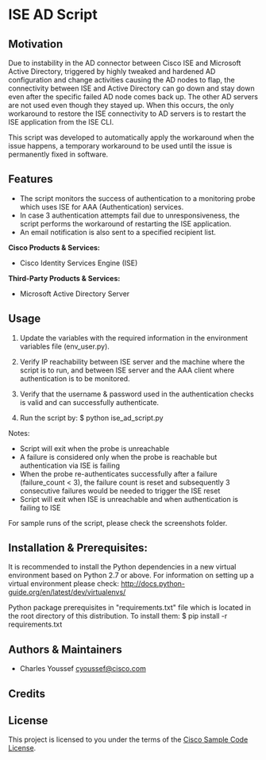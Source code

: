 # ISE AD Script

## Motivation

Due to instability in the AD connector between Cisco ISE and Microsoft Active Directory, triggered by highly tweaked and hardened AD configuration and change activities causing the AD nodes to flap, the connectivity between ISE and Active Directory can go down and stay down even after the specific failed AD node comes back up. The other AD servers are not used even though they stayed up.
When this occurs, the only workaround to restore the ISE connectivity to AD servers is to restart the ISE application from the ISE CLI. 

This script was developed to automatically apply the workaround when the issue happens, a temporary workaround to be used until the issue is permanently fixed in software.

## Features

- The script monitors the success of authentication to a monitoring probe which uses ISE for AAA (Authentication) services.
- In case 3 authentication attempts fail due to unresponsiveness, the script performs the workaround of restarting the ISE application. 
- An email notification is also sent to a specified recipient list.


**Cisco Products & Services:**

- Cisco Identity Services Engine (ISE)

**Third-Party Products & Services:**

- Microsoft Active Directory Server

## Usage

1. Update the variables with the required information in the environment variables file (env_user.py).

2. Verify IP reachability between ISE server and the machine where the script is to run, and between ISE server and the AAA client where authentication is to be monitored.

3. Verify that the username & password used in the authentication checks is valid and can successfully authenticate.

4. Run the script by:
$ python ise_ad_script.py

Notes:
- Script will exit when the probe is unreachable
- A failure is considered only when the probe is reachable but authentication via ISE is failing
- When the probe re-authenticates successfully after a failure (failure_count < 3), the failure count is reset and subsequently 3 consecutive failures would be needed to trigger the ISE reset
- Script will exit when ISE is unreachable and when authentication is failing to ISE

For sample runs of the script, please check the screenshots folder.


## Installation & Prerequisites:

It is recommended to install the Python dependencies in a new virtual environment based on Python 2.7 or above. For information on setting up a virtual environment please check: http://docs.python-guide.org/en/latest/dev/virtualenvs/

Python package prerequisites in "requirements.txt" file which is located in the root directory of this distribution. To install them: 
$ pip install -r requirements.txt


## Authors & Maintainers

- Charles Youssef <cyoussef@cisco.com>

## Credits

## License

This project is licensed to you under the terms of the [Cisco Sample Code License](./LICENSE).
